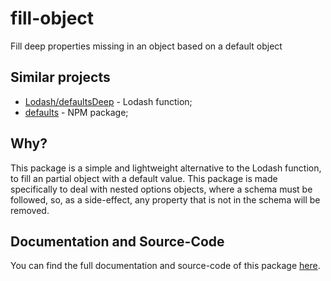 # fill-object

Fill deep properties missing in an object based on a default object
## Similar projects

* [Lodash/defaultsDeep](https://lodash.com/docs/4.17.15#defaultsDeep) - Lodash function;
* [defaults](https://www.npmjs.com/package/defaults) - NPM package;

## Why?

This package is a simple and lightweight alternative to the Lodash function, to fill an partial object with a default value. This package is made specifically to deal with nested options objects, where a schema must be followed, so, as a side-effect, any property that is not in the schema will be removed.

## Documentation and Source-Code

You can find the full documentation and source-code of this package [here](https://github.com/Giancarl021/fill-object).